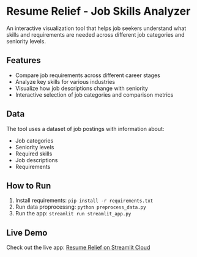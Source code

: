 # Resume Relief - Job Skills Analyzer

An interactive visualization tool that helps job seekers understand what skills and requirements are needed across different job categories and seniority levels.

## Features
- Compare job requirements across different career stages
- Analyze key skills for various industries
- Visualize how job descriptions change with seniority
- Interactive selection of job categories and comparison metrics

## Data
The tool uses a dataset of job postings with information about:
- Job categories
- Seniority levels
- Required skills
- Job descriptions
- Requirements

## How to Run
1. Install requirements: `pip install -r requirements.txt`
2. Run data proprocessng: `python preprocess_data.py`
2. Run the app: `streamlit run streamlit_app.py`

## Live Demo
Check out the live app: [Resume Relief on Streamlit Cloud](https://resume-relief.streamlit.app/)